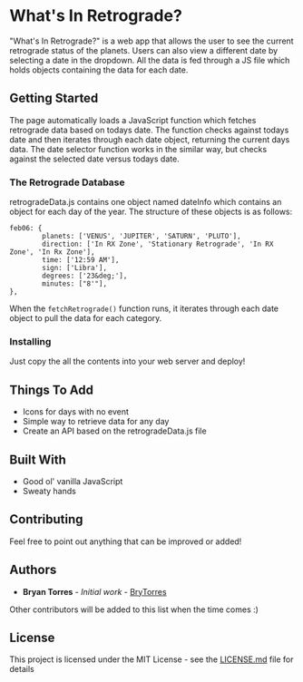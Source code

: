 # What's In Retrograde?

"What's In Retrograde?" is a web app that allows the user to see the current retrograde status of the planets. Users can also view a different date by selecting a date in the dropdown. All the data is fed through a JS file which holds objects containing the data for each date. 

## Getting Started
The page automatically loads a JavaScript function which fetches retrograde data based on todays date. The function checks against todays date and then iterates through each date object, returning the current days data. The date selector function works in the similar way, but checks against the selected date versus todays date.


### The Retrograde Database

retrogradeData.js contains one object named dateInfo which contains an object for each day of the year. The structure of these objects is as follows:

```
feb06: {
        planets: ['VENUS', 'JUPITER', 'SATURN', 'PLUTO'],
        direction: ['In RX Zone', 'Stationary Retrograde', 'In RX Zone', 'In Rx Zone'],
        time: ['12:59 AM'],
        sign: ['Libra'],
        degrees: ['23&deg;'],
        minutes: ["8'"],
},
```

When the ```fetchRetrograde()``` function runs, it iterates through each date object to pull the data for each category.

### Installing

Just copy the all the contents into your web server and deploy!

## Things To Add

* Icons for days with no event
* Simple way to retrieve data for any day
* Create an API based on the retrogradeData.js file

## Built With

* Good ol' vanilla JavaScript
* Sweaty hands

## Contributing

Feel free to point out anything that can be improved or added!


## Authors

* **Bryan Torres** - *Initial work* - [BryTorres](https://github.com/brytorres)

Other contributors will be added to this list when the time comes :)

## License

This project is licensed under the MIT License - see the [LICENSE.md](LICENSE.md) file for details

